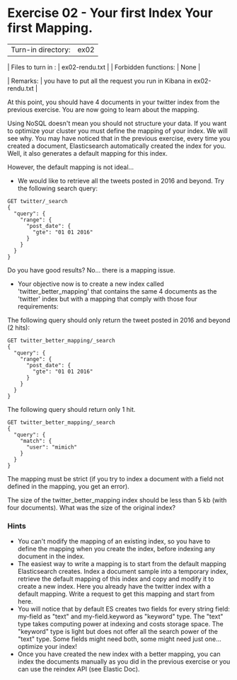 # Exercise 02 - Your first Index Your first Mapping.

|                         |                    |
| -----------------------:| ------------------ |
|   Turn-in directory:    |  ex02              |

|   Files to turn in :    |  ex02-rendu.txt    |
|   Forbidden functions:  |  None              |

|   Remarks:              |  you have to put all the request you run in Kibana in ex02-rendu.txt |


At this point, you should have 4 documents in your twitter index from the previous exercise. You are now going to learn about the mapping.

Using NoSQL doesn't mean you should not structure your data. If you want to optimize your cluster you must define the mapping of your index. We will see why. You may have noticed that in the previous exercise, every time you created a document, Elasticsearch automatically created the index for you. Well, it also generates a default mapping for this index.  

However, the default mapping is not ideal...

- We would like to retrieve all the tweets posted in 2016 and beyond. Try the following search query:
```
GET twitter/_search
{
  "query": {
    "range": {
      "post_date": {
        "gte": "01 01 2016"
      }
    }
  }
}
```
Do you have good results? No... there is a mapping issue.

- Your objective now is to create a new index called 'twitter_better_mapping' that contains the same 4 documents as the 'twitter' index but with a mapping that comply with those four requirements:  

The following query should only return the tweet posted in 2016 and beyond (2 hits):

```
GET twitter_better_mapping/_search
{
  "query": {
    "range": {
      "post_date": {
        "gte": "01 01 2016"
      }
    }
  }
}
```

The following query should return only 1 hit.

```
GET twitter_better_mapping/_search
{
  "query": {
    "match": {
      "user": "mimich"
    }
  }
}
```

The mapping must be strict (if you try to index a document with a field not defined in the mapping, you get an error).

The size of the twitter_better_mapping index should be less than 5 kb (with four documents). What was the size of the original index?

### Hints

- You can't modify the mapping of an existing index, so you have to define the mapping when you create the index, before indexing any document in the index.  
- The easiest way to write a mapping is to start from the default mapping Elasticsearch creates. Index a document sample into a temporary index, retrieve the default mapping of this index and copy and modify it to create a new index. Here you already have the twitter index with a default mapping. Write a request to get this mapping and start from here.  
- You will notice that by default ES creates two fields for every string field: my-field as "text" and my-field.keyword as "keyword" type. The "text" type takes computing power at indexing and costs storage space. The "keyword" type is light but does not offer all the search power of the "text" type. Some fields might need both, some might need just one... optimize your index!  
- Once you have created the new index with a better mapping, you can index the documents manually as you did in the previous exercise or you can use the reindex API (see Elastic Doc).
